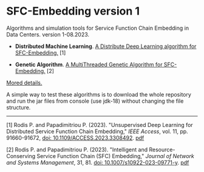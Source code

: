 # SFC-Embedding version 1

Algorithms and simulation tools for Service Function Chain Embedding in Data Centers. version 1-08.2023.

* **Distributed Machine Learning**. [A Distribute Deep Learning algorithm for SFC-Embedding.](Distributed-DeepLearning_v1) [1]

* **Genetic Algorithm**. [A MultiThreaded Genetic Algorithm for SFC-Embedding.](Genetic_Algorithm_v1) [2]

[Mored details.](https://rodispantelis.github.io/SFC-Embedding/DataCenters)

A simple way to test these algorithms is to download the whole repository and run the jar files from console (use jdk-18) without changing the file structure.


---
[1] Rodis P. and Papadimitriou P. (2023). "Unsupervised Deep Learning for Distributed Service Function Chain Embedding," 
*IEEE Access*, vol. 11, pp. 91660-91672, [doi: 10.1109/ACCESS.2023.3308492](https://doi.org/10.1109/ACCESS.2023.3308492). [pdf](https://ieeexplore.ieee.org/stamp/stamp.jsp?tp=&arnumber=10229131)

[2] Rodis P. and Papadimitriou P. (2023). "Intelligent and Resource-Conserving Service Function Chain (SFC) Embedding," 
*Journal of Network and Systems Management*, 31, 81. [doi: 10.1007/s10922-023-09771-y](https://doi.org/10.1007/s10922-023-09771-y). [pdf](https://link.springer.com/content/pdf/10.1007/s10922-023-09771-y.pdf?pdf=button)

